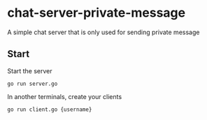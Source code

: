 # chat-server-private-message
A simple chat server that is only used for sending private message


Start
-----------

Start the server
```
go run server.go
```

In another terminals, create your clients
```
go run client.go {username}
```
